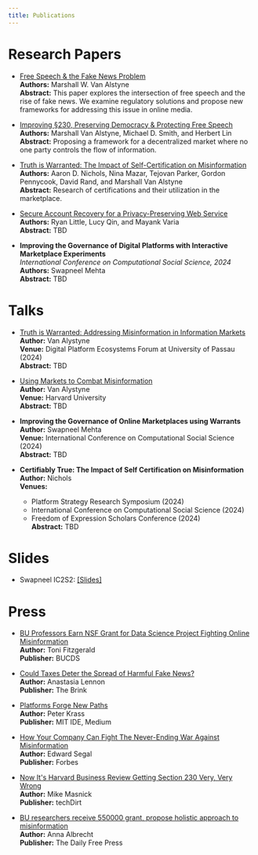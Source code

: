 ```yaml
---
title: Publications
---
```


# Research Papers

- [Free Speech & the Fake News Problem](https://papers.ssrn.com/sol3/papers.cfm?abstract_id=4414261)  
  **Authors:** Marshall W. Van Alstyne  
  **Abstract:** This paper explores the intersection of free speech and the rise of fake news. We examine regulatory solutions and propose new frameworks for addressing this issue in online media.

- [Improving §230, Preserving Democracy & Protecting Free Speech](https://cacm.acm.org/opinion/improving-section-230-preserving-democracy-and-protecting-free-speech/)  
  **Authors:** Marshall Van Alstyne, Michael D. Smith, and Herbert Lin  
  **Abstract:** Proposing a framework for a decentralized market where no one party controls the flow of information.

- [Truth is Warranted: The Impact of Self-Certification on Misinformation](https://www.dropbox.com/scl/fi/nopf4dhw86fh5oej7rquw/Certifiably_True-The_Impact_Of_Self_Certification_On_Misinfo.pdf?rlkey=vp9rcew7hq98plmhh5asofy93&e=1&dl=0)  
  **Authors:** Aaron D. Nichols, Nina Mazar, Tejovan Parker, Gordon Pennycook, David Rand, and Marshall Van Alstyne  
  **Abstract:** Research of certifications and their utilization in the marketplace.

- [Secure Account Recovery for a Privacy-Preserving Web Service](https://www.usenix.org/system/files/usenixsecurity24-little.pdf)  
  **Authors:** Ryan Little, Lucy Qin, and Mayank Varia  
  **Abstract:** TBD

- **Improving the Governance of Digital Platforms with Interactive Marketplace Experiments**  
  *International Conference on Computational Social Science, 2024*  
  **Authors:** Swapneel Mehta  
  **Abstract:** TBD

# Talks

- [Truth is Warranted: Addressing Misinformation in Information Markets](https://idw-online.de/en/news835047)  
  **Author:** Van Alystyne  
  **Venue:** Digital Platform Ecosystems Forum at University of Passau (2024)  
  **Abstract:** TBD

- [Using Markets to Combat Misinformation](https://www.youtube.com/watch?v=G_UAuAdAgDQ)  
  **Author:** Van Alystyne  
  **Venue:** Harvard University  
  **Abstract:** TBD

- **Improving the Governance of Online Marketplaces using Warrants**  
  **Author:** Swapneel Mehta  
  **Venue:** International Conference on Computational Social Science (2024)  
  **Abstract:** TBD

- **Certifiably True: The Impact of Self Certification on Misinformation**  
  **Author:** Nichols  
  **Venues:**
  - Platform Strategy Research Symposium (2024)
  - International Conference on Computational Social Science (2024)
  - Freedom of Expression Scholars Conference (2024)  
  **Abstract:** TBD

# Slides

- Swapneel IC2S2: [[Slides]](https://docs.google.com/presentation/d/1v_K9nGETVi-Vy8GKcllhJzeE_5_IspdDvK9JTvk6liY/edit#slide=id.p)

# Press

- [BU Professors Earn NSF Grant for Data Science Project Fighting Online Misinformation](https://www.bu.edu/cds-faculty/2023/10/06/bu-professors-earn-nsf-grant-for-data-science-project-fighting-online-misinformation/)  
  **Author:** Toni Fitzgerald  
  **Publisher:** BUCDS

- [Could Taxes Deter the Spread of Harmful Fake News?](https://www.bu.edu/articles/2019/deter-the-spread-of-harmful-fake-news/)  
  **Author:** Anastasia Lennon  
  **Publisher:** The Brink

- [Platforms Forge New Paths](https://medium.com/mit-initiative-on-the-digital-economy/platforms-forge-new-paths-c1e2f3541a8f)  
  **Author:** Peter Krass  
  **Publisher:** MIT IDE, Medium

- [How Your Company Can Fight The Never-Ending War Against Misinformation](https://www.forbes.com/sites/edwardsegal/2020/10/21/how-your-company-can-fight-the-never-ending-war-against-misinformation/)  
  **Author:** Edward Segal  
  **Publisher:** Forbes

- [Now It's Harvard Business Review Getting Section 230 Very, Very Wrong](https://www.techdirt.com/2021/08/13/now-harvard-business-review-getting-section-230-very-very-wrong/)  
  **Author:** Mike Masnick  
  **Publisher:** techDirt

- [BU researchers receive 550000 grant, propose holistic approach to misinformation](https://dailyfreepress.com/2023/10/25/bu-researchers-receive-550000-grant-propose-holistic-approach-to-misinformation/)  
  **Author:** Anna Albrecht  
  **Publisher:** The Daily Free Press